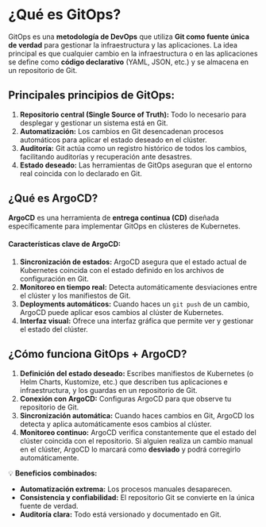 
# ¿Qué es GitOps?  
GitOps es una **metodología de DevOps** que utiliza **Git como fuente única de verdad** para gestionar la infraestructura y las aplicaciones. La idea principal es que cualquier cambio en la infraestructura o en las aplicaciones se define como **código declarativo** (YAML, JSON, etc.) y se almacena en un repositorio de Git.  

## Principales principios de GitOps:
1. **Repositorio central (Single Source of Truth):** Todo lo necesario para desplegar y gestionar un sistema está en Git.
2. **Automatización:** Los cambios en Git desencadenan procesos automáticos para aplicar el estado deseado en el clúster.
3. **Auditoría:** Git actúa como un registro histórico de todos los cambios, facilitando auditorías y recuperación ante desastres.
4. **Estado deseado:** Las herramientas de GitOps aseguran que el entorno real coincida con lo declarado en Git.



## ¿Qué es ArgoCD?  
**ArgoCD** es una herramienta de **entrega continua (CD)** diseñada específicamente para implementar GitOps en clústeres de Kubernetes.  

#### Características clave de ArgoCD:
1. **Sincronización de estados:** ArgoCD asegura que el estado actual de Kubernetes coincida con el estado definido en los archivos de configuración en Git.
2. **Monitoreo en tiempo real:** Detecta automáticamente desviaciones entre el clúster y los manifiestos de Git.
3. **Deployments automáticos:** Cuando haces un `git push` de un cambio, ArgoCD puede aplicar esos cambios al clúster de Kubernetes.
4. **Interfaz visual:** Ofrece una interfaz gráfica que permite ver y gestionar el estado del clúster.



## ¿Cómo funciona GitOps + ArgoCD?  
1. **Definición del estado deseado:** Escribes manifiestos de Kubernetes (o Helm Charts, Kustomize, etc.) que describen tus aplicaciones e infraestructura, y los guardas en un repositorio de Git.  
2. **Conexión con ArgoCD:** Configuras ArgoCD para que observe tu repositorio de Git.  
3. **Sincronización automática:** Cuando haces cambios en Git, ArgoCD los detecta y aplica automáticamente esos cambios al clúster.
4. **Monitoreo continuo:** ArgoCD verifica constantemente que el estado del clúster coincida con el repositorio. Si alguien realiza un cambio manual en el clúster, ArgoCD lo marcará como **desviado** y podrá corregirlo automáticamente.

💡 **Beneficios combinados:**  
- **Automatización extrema:** Los procesos manuales desaparecen.  
- **Consistencia y confiabilidad:** El repositorio Git se convierte en la única fuente de verdad.  
- **Auditoría clara:** Todo está versionado y documentado en Git.  


